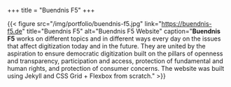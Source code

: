 +++
title = "Buendnis F5"
+++

{{< figure src="/img/portfolio/buendnis-f5.jpg" link="https://buendnis-f5.de" title="Buendnis F5" alt="Buendnis F5 Website" caption="**Buendnis F5** works on different topics and in different ways every day on the issues that affect digitization today and in the future. They are united by the aspiration to ensure democratic digitization built on the pillars of openness and transparency, participation and access, protection of fundamental and human rights, and protection of consumer concerns. The website was built using Jekyll and CSS Grid + Flexbox from scratch." >}}
